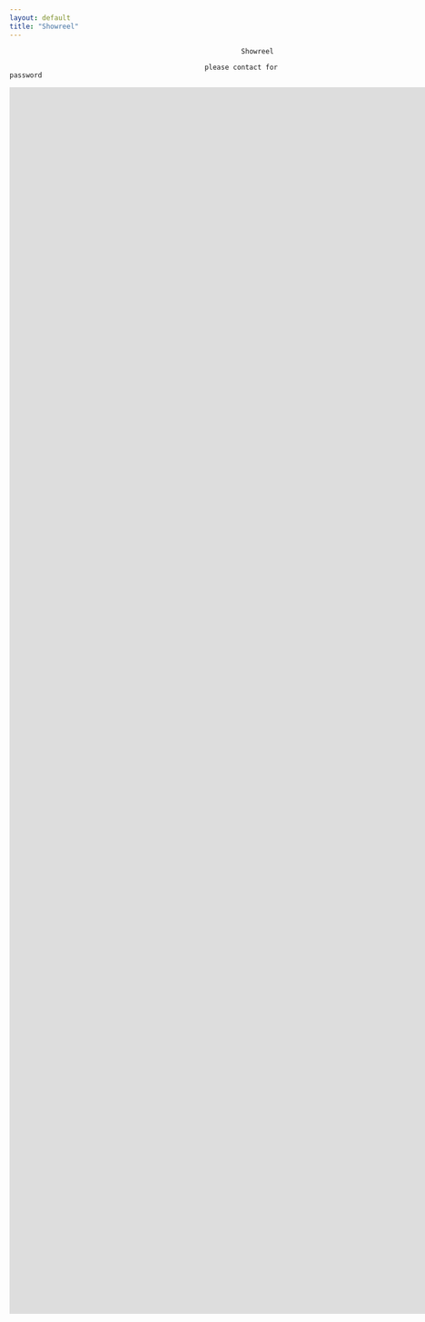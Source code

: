 ```yaml
---
layout: default
title: "Showreel"
---
```


                                                             Showreel
                                                             
                                                    please contact for password




<p align="center">
<iframe src="https://player.vimeo.com/video/753941676?h=e0cb67603f&amp;badge=0&amp;autopause=0&amp;player_id=0&amp;app_id=58479" width="3840" height="2160" frameborder="0" allow="autoplay; fullscreen; picture-in-picture" allowfullscreen title="Owen Reiser - Showreel"></iframe>                                   
</p>









